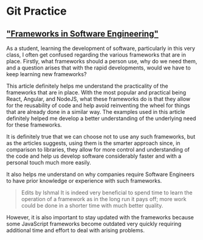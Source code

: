 # Git Practice

## ["Frameworks in Software Engineering"](https://gbksoft.com/blog/what-is-framework/)

As a student, learning the development of software, particularly in this very class, I often get confused regarding the various frameworks that are in place. Firstly, what frameworks should a person use, why do we need them, and a question arises that with the rapid developments, would we have to keep learning new frameworks?

This article definitely helps me understand the practicality of the frameworks that are in place. With the most popular and practical being React, Angular, and NodeJS, what these frameworks do is that they allow for the reusability of code and help avoid reinventing the wheel for things that are already done in a similar way. The examples used in this article definitely helped me develop a better understanding of the underlying need for these frameworks.

It is definitely true that we can choose not to use any such frameworks, but as the articles suggests, using them is the smarter approach since, in comparison to libraries, they allow for more control and understanding of the code and help us develop software considerably faster and with a personal touch much more easily.

It also helps me understand on why companies require Software Engineers to have prior knowledge or experience with such frameworks.

> Edits by Ishmal
It is indeed very beneficial to spend time to learn the operation of a framework as in the long run it pays off; more work could be done in a shorter time with much better quality.

However, it is also important to stay updated with the frameworks because some JavaScript frameworks become outdated very quickly requiring additional time and effort to deal with arising problems.
